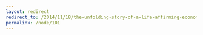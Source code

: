 ```yaml
---
layout: redirect
redirect_to: /2014/11/18/the-unfolding-story-of-a-life-affirming-economy
permalink: /node/101
---
```


